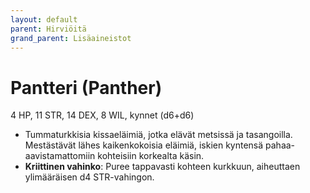 ```yaml
---
layout: default
parent: Hirviöitä
grand_parent: Lisäaineistot
---
```


# Pantteri (Panther)

4 HP, 11 STR, 14 DEX, 8 WIL, kynnet (d6+d6)

- Tummaturkkisia kissaeläimiä, jotka elävät metsissä ja tasangoilla. Mestästävät lähes kaikenkokoisia eläimiä, iskien kyntensä pahaa-aavistamattomiin kohteisiin korkealta käsin.
- **Kriittinen vahinko**: Puree tappavasti kohteen kurkkuun, aiheuttaen ylimääräisen d4 STR-vahingon.
